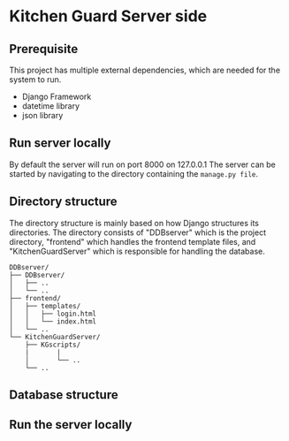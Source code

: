 # Kitchen Guard Server side

## Prerequisite
This project has multiple external dependencies, which are needed for the system to run. 
- Django Framework
- datetime library
- json library

## Run server locally 
By default the server will run on port 8000 on 127.0.0.1
The server can be started by navigating to the directory containing the `manage.py file`. 


## Directory structure
The directory structure is mainly based on how Django structures its directories. The directory consists of "DDBserver" which is the project directory, "frontend" which handles the frontend template files, and "KitchenGuardServer" which is responsible for handling the database. 
```
DDBserver/
├── DDBserver/
│   ├── ..
│   └── ..
├── frontend/
│   ├── templates/
│   │   ├── login.html
│   │   └── index.html
│   └── ..
└── KitchenGuardServer/
    ├── KGscripts/
    |       |
    │       └── .. 
    └── ..
```

## Database structure


## Run the server locally 
